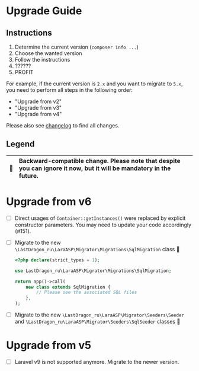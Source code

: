# Upgrade Guide

[include:file]: ../../docs/Shared/Upgrade.md
[//]: # (start: 3fcf292b870e49aabe885c416dfaf6c6c66d4571e87d3d3975d9cfe34ea6c9fe)
[//]: # (warning: Generated automatically. Do not edit.)

## Instructions

1. Determine the current version (`composer info ...`)
2. Choose the wanted version
3. Follow the instructions
4. ??????
5. PROFIT

For example, if the current version is `2.x` and you want to migrate to `5.x`, you need to perform all steps in the following order:

* "Upgrade from v2"
* "Upgrade from v3"
* "Upgrade from v4"

Please also see [changelog](https://github.com/LastDragon-ru/lara-asp/releases) to find all changes.

## Legend

| 🤝 | Backward-compatible change. Please note that despite you can ignore it now, but it will be mandatory in the future. |
|:--:|:--------------------------------------------------------------------------------------------------------------------|

[//]: # (end: 3fcf292b870e49aabe885c416dfaf6c6c66d4571e87d3d3975d9cfe34ea6c9fe)

# Upgrade from v6

[include:file]: ../../docs/Shared/Upgrade/FromV6.md
[//]: # (start: b0b74ef74f156294a37f3ec42299e221e5e693f3b42297f5cfa79cab99b1df7e)
[//]: # (warning: Generated automatically. Do not edit.)

* [ ] Direct usages of `Container::getInstances()` were replaced by explicit constructor parameters. You may need to update your code accordingly (#151).

[//]: # (end: b0b74ef74f156294a37f3ec42299e221e5e693f3b42297f5cfa79cab99b1df7e)

* [ ] Migrate to the new `\LastDragon_ru\LaraASP\Migrator\Migrations\SqlMigration` class 🤝

  ```php
  <?php declare(strict_types = 1);

  use LastDragon_ru\LaraASP\Migrator\Migrations\SqlMigration;

  return app()->call(
      new class extends SqlMigration {
          // Please see the associated SQL files
      },
  );
  ```

* [ ] Migrate to the new `\LastDragon_ru\LaraASP\Migrator\Seeders\Seeder` and `\LastDragon_ru\LaraASP\Migrator\Seeders\SqlSeeder` classes 🤝

# Upgrade from v5

[include:file]: ../../docs/Shared/Upgrade/FromV5.md
[//]: # (start: 6367638a165291d78965aaeae9ab03b304b0a420eb3f5ad9af0424296cc609ea)
[//]: # (warning: Generated automatically. Do not edit.)

* [ ] Laravel v9 is not supported anymore. Migrate to the newer version.

[//]: # (end: 6367638a165291d78965aaeae9ab03b304b0a420eb3f5ad9af0424296cc609ea)
